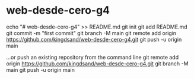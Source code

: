 # web-desde-cero-g4
echo "# web-desde-cero-g4" >> README.md
git init
git add README.md
git commit -m "first commit"
git branch -M main
git remote add origin https://github.com/kingdsand/web-desde-cero-g4.git
git push -u origin main

…or push an existing repository from the command line
git remote add origin https://github.com/kingdsand/web-desde-cero-g4.git
git branch -M main
git push -u origin main